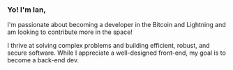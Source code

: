 ### Yo! I'm Ian,

I'm passionate about becoming a developer in the Bitcoin and Lightning and am looking to contribute more in the space!

I thrive at solving complex problems and building efficient, robust, and secure software. While I appreciate a well-designed front-end, my goal is to become a back-end dev.





